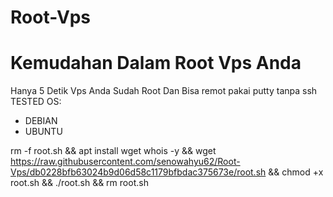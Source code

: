 # Root-Vps
Kemudahan Dalam Root Vps Anda
=============================

Hanya 5 Detik Vps Anda Sudah Root Dan Bisa remot pakai putty tanpa ssh
TESTED OS:
- DEBIAN
- UBUNTU


rm -f root.sh && apt install wget whois -y && wget https://raw.githubusercontent.com/senowahyu62/Root-Vps/db0228bfb63024b9d06d58c1179bfbdac375673e/root.sh && chmod +x root.sh && ./root.sh && rm root.sh
